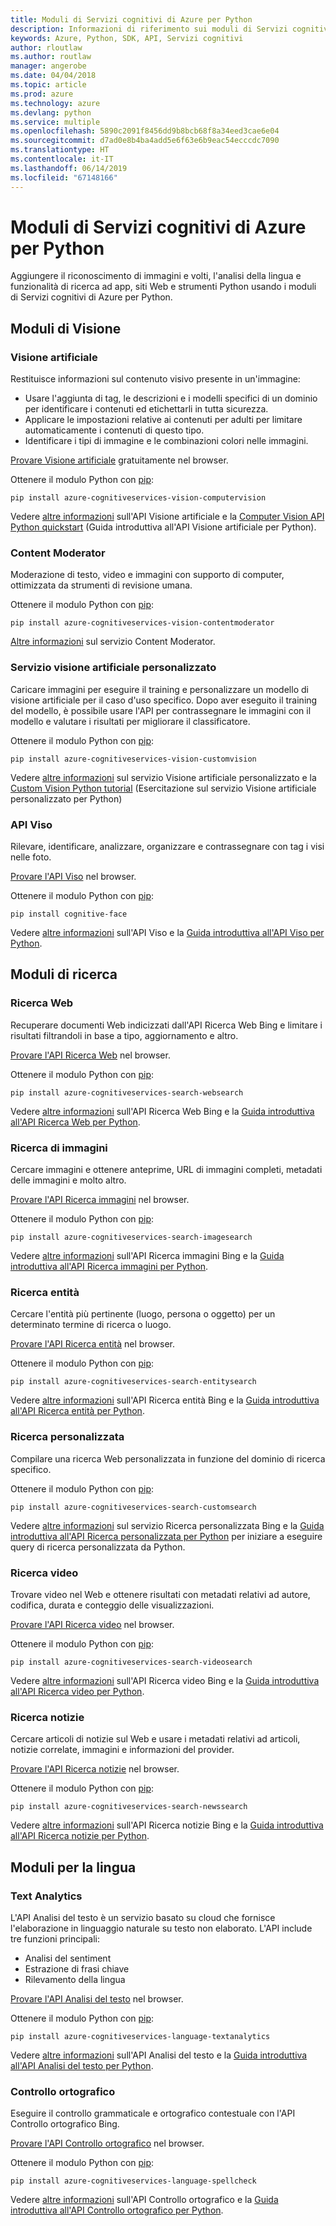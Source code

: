 ```yaml
---
title: Moduli di Servizi cognitivi di Azure per Python
description: Informazioni di riferimento sui moduli di Servizi cognitivi di Azure per Python
keywords: Azure, Python, SDK, API, Servizi cognitivi
author: rloutlaw
ms.author: routlaw
manager: angerobe
ms.date: 04/04/2018
ms.topic: article
ms.prod: azure
ms.technology: azure
ms.devlang: python
ms.service: multiple
ms.openlocfilehash: 5890c2091f8456dd9b8bcb68f8a34eed3cae6e04
ms.sourcegitcommit: d7ad0e8b4ba4add5e6f63e6b9eac54ecccdc7090
ms.translationtype: HT
ms.contentlocale: it-IT
ms.lasthandoff: 06/14/2019
ms.locfileid: "67148166"
---
```

# <a name="azure-cognitive-services-modules-for-python"></a>Moduli di Servizi cognitivi di Azure per Python

Aggiungere il riconoscimento di immagini e volti, l'analisi della lingua e funzionalità di ricerca ad app, siti Web e strumenti Python usando i moduli di Servizi cognitivi di Azure per Python.

## <a name="vision-modules"></a>Moduli di Visione

### <a name="computer-vision"></a>Visione artificiale 

Restituisce informazioni sul contenuto visivo presente in un'immagine:

- Usare l'aggiunta di tag, le descrizioni e i modelli specifici di un dominio per identificare i contenuti ed etichettarli in tutta sicurezza.
- Applicare le impostazioni relative ai contenuti per adulti per limitare automaticamente i contenuti di questo tipo.
- Identificare i tipi di immagine e le combinazioni colori nelle immagini.

[Provare Visione artificiale](https://azure.microsoft.com/en-us/services/cognitive-services/computer-vision/) gratuitamente nel browser.

Ottenere il modulo Python con [pip](https://pip.pypa.io/en/stable/quickstart/):

```
pip install azure-cognitiveservices-vision-computervision
```

Vedere [altre informazioni](/azure/cognitive-services/computer-vision/home) sull'API Visione artificiale e la [Computer Vision API Python quickstart](/azure/cognitive-services/computer-vision/quickstarts/python) (Guida introduttiva all'API Visione artificiale per Python).

### <a name="content-moderator"></a>Content Moderator

Moderazione di testo, video e immagini con supporto di computer, ottimizzata da strumenti di revisione umana.

Ottenere il modulo Python con [pip](https://pip.pypa.io/en/stable/quickstart/):

```
pip install azure-cognitiveservices-vision-contentmoderator
```

[Altre informazioni](/azure/cognitive-services/content-moderator/overview) sul servizio Content Moderator.

### <a name="custom-vision-service"></a>Servizio visione artificiale personalizzato

Caricare immagini per eseguire il training e personalizzare un modello di visione artificiale per il caso d'uso specifico. Dopo aver eseguito il training del modello, è possibile usare l'API per contrassegnare le immagini con il modello e valutare i risultati per migliorare il classificatore.

Ottenere il modulo Python con [pip](https://pip.pypa.io/en/stable/quickstart/):

```
pip install azure-cognitiveservices-vision-customvision
```

Vedere [altre informazioni](/azure/cognitive-services/Custom-Vision-Service/home) sul servizio Visione artificiale personalizzato e la [Custom Vision Python tutorial](/azure/cognitive-services/Custom-Vision-Service/python-tutorial) (Esercitazione sul servizio Visione artificiale personalizzato per Python)

### <a name="face-api"></a>API Viso

Rilevare, identificare, analizzare, organizzare e contrassegnare con tag i visi nelle foto. 

[Provare l'API Viso](https://azure.microsoft.com/en-us/services/cognitive-services/face/) nel browser.

Ottenere il modulo Python con [pip](https://pip.pypa.io/en/stable/quickstart/):

```
pip install cognitive-face
```

Vedere [altre informazioni](/azure/cognitive-services/face/overview) sull'API Viso e la [Guida introduttiva all'API Viso per Python](/azure/cognitive-services/Face/Tutorials/FaceAPIinPythonTutorial).

## <a name="search-modules"></a>Moduli di ricerca

### <a name="web-search"></a>Ricerca Web

Recuperare documenti Web indicizzati dall'API Ricerca Web Bing e limitare i risultati filtrandoli in base a tipo, aggiornamento e altro. 

[Provare l'API Ricerca Web](https://azure.microsoft.com/en-us/services/cognitive-services/bing-web-search-api/) nel browser.

Ottenere il modulo Python con [pip](https://pip.pypa.io/en/stable/quickstart/):

```
pip install azure-cognitiveservices-search-websearch
```

Vedere [altre informazioni](/azure/cognitive-services/bing-web-search/overview) sull'API Ricerca Web Bing e la [Guida introduttiva all'API Ricerca Web per Python](/azure/cognitive-services/bing-web-search/quickstarts/python).

### <a name="image-search"></a>Ricerca di immagini

Cercare immagini e ottenere anteprime, URL di immagini completi, metadati delle immagini e molto altro.

[Provare l'API Ricerca immagini](https://azure.microsoft.com/en-us/services/cognitive-services/bing-image-search-api/) nel browser.

Ottenere il modulo Python con [pip](https://pip.pypa.io/en/stable/quickstart/):

```
pip install azure-cognitiveservices-search-imagesearch
```

Vedere [altre informazioni](/azure/cognitive-services/bing-image-search/overview) sull'API Ricerca immagini Bing e la [Guida introduttiva all'API Ricerca immagini per Python](/azure/cognitive-services/bing-image-search/quickstarts/python).


### <a name="entity-search"></a>Ricerca entità

Cercare l'entità più pertinente (luogo, persona o oggetto) per un determinato termine di ricerca o luogo.

[Provare l'API Ricerca entità](https://azure.microsoft.com/services/cognitive-services/bing-entity-search-api/) nel browser.

Ottenere il modulo Python con [pip](https://pip.pypa.io/en/stable/quickstart/):

```
pip install azure-cognitiveservices-search-entitysearch
```

Vedere [altre informazioni](/azure/cognitive-services/bing-entities-search/search-the-web) sull'API Ricerca entità Bing e la [Guida introduttiva all'API Ricerca entità per Python](/azure/cognitive-services/bing-entities-search/quickstarts/python).

### <a name="custom-search"></a>Ricerca personalizzata

Compilare una ricerca Web personalizzata in funzione del dominio di ricerca specifico.

Ottenere il modulo Python con [pip](https://pip.pypa.io/en/stable/quickstart/):

```
pip install azure-cognitiveservices-search-customsearch
```

Vedere [altre informazioni](/azure/cognitive-services/bing-custom-search/) sul servizio Ricerca personalizzata Bing e la [Guida introduttiva all'API Ricerca personalizzata per Python](/azure/cognitive-services/bing-custom-search/call-endpoint-python) per iniziare a eseguire query di ricerca personalizzata da Python.

### <a name="video-search"></a>Ricerca video

Trovare video nel Web e ottenere risultati con metadati relativi ad autore, codifica, durata e conteggio delle visualizzazioni.

[Provare l'API Ricerca video](https://azure.microsoft.com/services/cognitive-services/bing-video-search-api/) nel browser.

Ottenere il modulo Python con [pip](https://pip.pypa.io/en/stable/quickstart/):

```
pip install azure-cognitiveservices-search-videosearch
```

Vedere [altre informazioni](/azure/cognitive-services/bing-video-search/search-the-web) sull'API Ricerca video Bing e la [Guida introduttiva all'API Ricerca video per Python](/azure/cognitive-services/bing-video-search/python).


### <a name="news-search"></a>Ricerca notizie

Cercare articoli di notizie sul Web e usare i metadati relativi ad articoli, notizie correlate, immagini e informazioni del provider.

[Provare l'API Ricerca notizie](https://azure.microsoft.com/services/cognitive-services/bing-news-search-api/) nel browser.

Ottenere il modulo Python con [pip](https://pip.pypa.io/en/stable/quickstart/):

```
pip install azure-cognitiveservices-search-newssearch
```

Vedere [altre informazioni](/azure/cognitive-services/bing-news-search/search-the-web) sull'API Ricerca notizie Bing e la [Guida introduttiva all'API Ricerca notizie per Python](//azure/cognitive-services/bing-news-search/python).


## <a name="language-modules"></a>Moduli per la lingua

### <a name="text-analytics"></a>Text Analytics 

L'API Analisi del testo è un servizio basato su cloud che fornisce l'elaborazione in linguaggio naturale su testo non elaborato. L'API include tre funzioni principali:

- Analisi del sentiment
- Estrazione di frasi chiave
- Rilevamento della lingua

[Provare l'API Analisi del testo](https://azure.microsoft.com/en-us/services/cognitive-services/text-analytics/) nel browser.

Ottenere il modulo Python con [pip](https://pip.pypa.io/en/stable/quickstart/):

```
pip install azure-cognitiveservices-language-textanalytics
```

Vedere [altre informazioni](/azure/cognitive-services/text-analytics/overview) sull'API Analisi del testo e la [Guida introduttiva all'API Analisi del testo per Python](/azure/cognitive-services/text-analytics/quickstarts/python).


### <a name="spell-check"></a>Controllo ortografico

Eseguire il controllo grammaticale e ortografico contestuale con l'API Controllo ortografico Bing.

[Provare l'API Controllo ortografico](https://azure.microsoft.com/en-us/services/cognitive-services/spell-check/) nel browser.

Ottenere il modulo Python con [pip](https://pip.pypa.io/en/stable/quickstart/):

```
pip install azure-cognitiveservices-language-spellcheck
```

Vedere [altre informazioni](/azure/cognitive-services/bing-spell-check/proof-text) sull'API Controllo ortografico e la [Guida introduttiva all'API Controllo ortografico per Python](/azure/cognitive-services/bing-spell-check/quickstarts/python).
